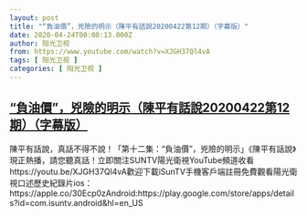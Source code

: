 ```yaml
---
layout: post
title: "“負油價”，兇險的明示（陳平有話說20200422第12期）（字幕版）"
date: 2020-04-24T00:00:13.000Z
author: 阳光卫视
from: https://www.youtube.com/watch?v=XJGH37Ql4vA
tags: [ 阳光卫视 ]
categories: [ 阳光卫视 ]
---
```

<!--1587686413000-->
[“負油價”，兇險的明示（陳平有話說20200422第12期）（字幕版）](https://www.youtube.com/watch?v=XJGH37Ql4vA)
------

<div>
陳平有話說，真話不得不說！「第十二集：“負油價”，兇險的明示」《陳平有話說》現正熱播，請您聽真話！立即關注SUNTV陽光衛視YouTube頻道收看https://youtu.be/XJGH37Ql4vA歡迎下載iSunTV手機客戶端註冊免費觀看陽光衛視口述歷史紀錄片ios：https://apple.co/30Ecp0zAndroid:https://play.google.com/store/apps/details?id=com.isuntv.android&hl=en_US
</div>
